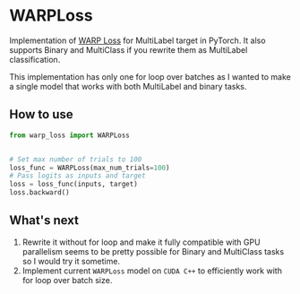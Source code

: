 # WARPLoss

Implementation of [WARP Loss](https://static.googleusercontent.com/media/research.google.com/ru//pubs/archive/37180.pdf) for MultiLabel target in PyTorch. It also supports Binary and MultiClass if you rewrite them as MultiLabel classification.

This implementation has only one for loop over batches as I wanted to make a single model that works with both MultiLabel and binary tasks.

## How to use

```python
from warp_loss import WARPLoss


# Set max number of trials to 100
loss_func = WARPLoss(max_num_trials=100)
# Pass logits as inputs and target
loss = loss_func(inputs, target)
loss.backward()
```

## What's next

1. Rewrite it without for loop and make it fully compatible with GPU parallelism seems to be pretty possible for Binary and MultiClass tasks so I would try it sometime.
2. Implement current `WARPLoss` model on `CUDA C++` to efficiently work with for loop over batch size.
